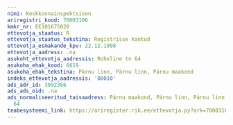 ```yaml
---
nimi: Keskkonnainspektsioon
ariregistri_kood: 70003106
kmkr_nr: EE101675020
ettevotja_staatus: R
ettevotja_staatus_tekstina: Registrisse kantud
ettevotja_esmakande_kpv: 22.12.1998
ettevotja_aadress: .na
asukoht_ettevotja_aadressis: Roheline tn 64
asukoha_ehak_kood: 6619
asukoha_ehak_tekstina: Pärnu linn, Pärnu linn, Pärnu maakond
indeks_ettevotja_aadressis: '80010'
ads_adr_id: 3092366
ads_ads_oid: .na
ads_normaliseeritud_taisaadress: Pärnu maakond, Pärnu linn, Pärnu linn, Roheline tn
  64
teabesysteemi_link: https://ariregister.rik.ee/ettevotja.py?ark=70003106&ref=rekvisiidid
---
```

